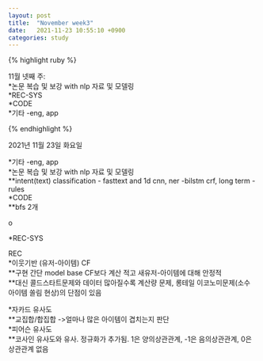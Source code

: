 ```yaml
---
layout: post
title:  "November week3"
date:   2021-11-23 10:55:10 +0900
categories: study
---
```





{% highlight ruby %}

11월 넷째 주:  
*논문 복습 및 보강 with nlp 자료 및 모델링  
*REC-SYS  
*CODE  
*기타  -eng, app  



{% endhighlight %}

2021년 11월 23일 화요일  

*기타  -eng, app  
*논문 복습 및 보강 with nlp 자료 및 모델링  
**intent(text) classification - fasttext and 1d cnn, ner -bilstm crf, long term - rules  
*CODE  
**bfs 2개  

o  


*REC-SYS  













REC  
*이웃기반 (유저-아이템) CF  
**구현 간단 model base CF보다 계산 적고 새유저-아이템에 대해 안정적  
**대신 콜드스타트문제와 데이터 많아질수록 계산량 문제, 롱테일 이코노미문제(소수 아이템 쏠림 현상)의 단점이 있음  

*자카드 유사도  
**교집합/합집합 ->얼마나 많은 아이템이 겹치는지 판단  
*피어슨 유사도  
**코사인 유사도와 유사. 정규화가 추가됨. 1은 양의상관관계, -1은 음의상관관계, 0은 상관관계 없음  











